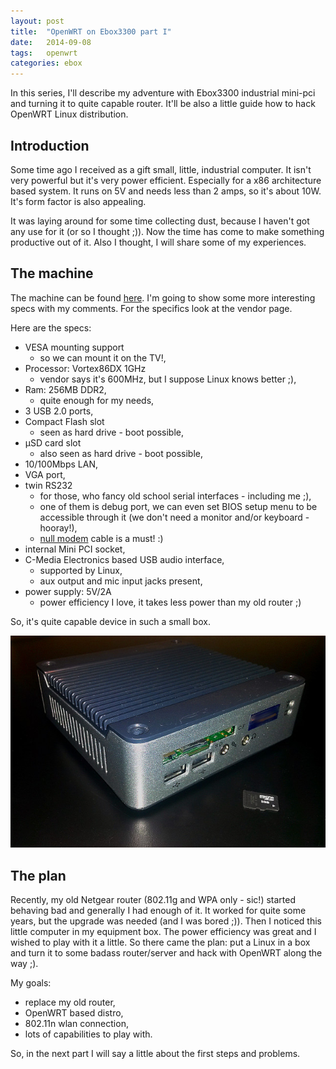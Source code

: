 ```yaml
---
layout: post
title:  "OpenWRT on Ebox3300 part I"
date:   2014-09-08
tags:   openwrt
categories: ebox
---
```


In this series, I'll describe my adventure with Ebox3300 industrial mini-pci
and turning it to quite capable router. It'll be also a little guide
how to hack OpenWRT Linux distribution.

Introduction
------------

Some time ago I received as a gift small, little, industrial computer.
It isn't very powerful but it's very power efficient. Especially for a x86 
architecture based system. It runs on 5V and needs less than 2 amps, so it's
about 10W. It's form factor is also appealing.

It was laying around for some time collecting dust, because I haven't got
any use for it (or so I thought ;)). Now the time has come to make
something productive out of it. Also I thought, I will share some of my 
experiences.


The machine
-----------

The machine can be found [here](http://www.compactpc.com.tw/en/product/EBOX-3300A-JSK/ebox-3300a-jsk.html).
I'm going to show some more interesting specs with my comments.
For the specifics look at the vendor page.

Here are the specs:

* VESA mounting support
	- so we can mount it on the TV!,
* Processor: Vortex86DX 1GHz 
	- vendor says it's 600MHz, but I suppose Linux knows better ;),
* Ram: 256MB DDR2,
	- quite enough for my needs,
* 3 USB 2.0 ports,
* Compact Flash slot
	- seen as hard drive - boot possible,
* µSD card slot
	- also seen as hard drive - boot possible,
* 10/100Mbps LAN,
* VGA port,
* twin RS232
	- for those, who fancy old school serial interfaces - including me ;),
	- one of them is debug port, we can even set BIOS setup menu to be accessible
	through it (we don't need a monitor and/or keyboard - hooray!),
	- [null modem](http://en.wikipedia.org/wiki/Null_modem) cable is a must! :)
* internal Mini PCI socket,
* C-Media Electronics based USB audio interface,
	- supported by Linux,
	- aux output and mic input jacks present,
* power supply: 5V/2A
	- power efficiency I love, it takes less power than my old router ;)

So, it's quite capable device in such a small box.

![Ebox3300](/images/ebox/ebox3300.jpg "Ebox3300 itself")

The plan
--------

Recently, my old Netgear router (802.11g and WPA only - sic!) started behaving
bad and generally I had enough of it. It worked for quite some years, but
the upgrade was needed (and I was bored ;)). Then I noticed this little computer in my
equipment box. The power efficiency was great and I wished to play with it
a little. So there came the plan: put a Linux in a box and turn it to some
badass router/server and hack with OpenWRT along the way ;).

My goals:

* replace my old router,
* OpenWRT based distro,
* 802.11n wlan connection,
* lots of capabilities to play with.

So, in the next part I will say a little about the first steps and problems.

